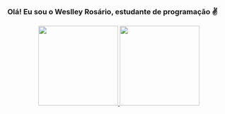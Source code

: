 ### Olá! Eu sou o Weslley Rosário, estudante de programação ✌️

<div align="center">
  <a href="https://github.com/w-rosario">
  <img height="180em" src="https://github-readme-stats.vercel.app/api?username=w-rosario&show_icons=true&theme=dracula&include_all_commits=true&count_private=true"/>
  <img height="180em" src="https://github-readme-stats.vercel.app/api/top-langs/?username=w-rosario&layout=compact&langs_count=7&theme=dracula"/>
</div>
